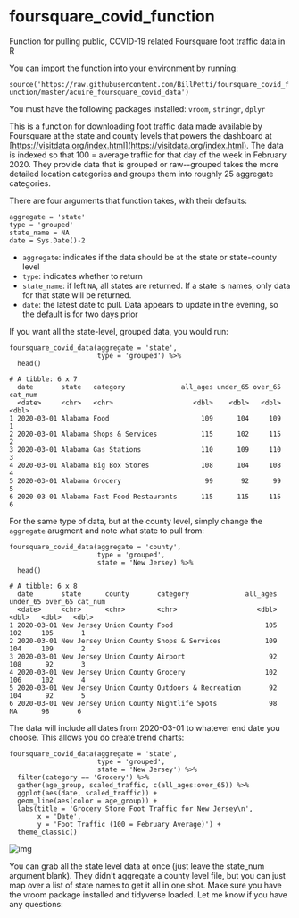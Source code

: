 # foursquare_covid_function
Function for pulling public, COVID-19 related Foursquare foot traffic data in R

You can import the function into your environment by running:

`source('https://raw.githubusercontent.com/BillPetti/foursquare_covid_function/master/acuire_foursquare_covid_data')`

You must have the following packages installed: `vroom`, `stringr`, `dplyr`

This is a function for downloading foot traffic data made available by Foursquare at the state and county levels that powers the dashboard at [https://visitdata.org/index.html](https://visitdata.org/index.html). The data is indexed so that 100 = average traffic for that day of the week in February 2020. They provide data that is grouped or raw--grouped takes the more detailed location categories and groups them into roughly 25 aggregate categories. 

There are four arguments that function takes, with their defaults:

```
aggregate = 'state'
type = 'grouped'
state_name = NA
date = Sys.Date()-2
```
- `aggregate`: indicates if the data should be at the state or state-county level
- `type`: indicates whether to return 
- `state_name`: if left `NA`, all states are returned. If a state is names, only data for that state will be returned. 
- `date`: the latest date to pull. Data appears to update in the evening, so the default is for two days prior

If you want all the state-level, grouped data, you would run:

```
foursquare_covid_data(aggregate = 'state', 
                      type = 'grouped') %>%
  head()
  
# A tibble: 6 x 7
  date       state   category              all_ages under_65 over_65 cat_num
  <date>     <chr>   <chr>                    <dbl>    <dbl>   <dbl>   <dbl>
1 2020-03-01 Alabama Food                       109      104     109       1
2 2020-03-01 Alabama Shops & Services           115      102     115       2
3 2020-03-01 Alabama Gas Stations               110      109     110       3
4 2020-03-01 Alabama Big Box Stores             108      104     108       4
5 2020-03-01 Alabama Grocery                     99       92      99       5
6 2020-03-01 Alabama Fast Food Restaurants      115      115     115       6
```
For the same type of data, but at the county level, simply change the `aggregate` arugment and note what state to pull from:

```
foursquare_covid_data(aggregate = 'county', 
                      type = 'grouped', 
                      state = 'New Jersey) %>%
  head()
  
# A tibble: 6 x 8
  date       state      county       category              all_ages under_65 over_65 cat_num
  <date>     <chr>      <chr>        <chr>                    <dbl>    <dbl>   <dbl>   <dbl>
1 2020-03-01 New Jersey Union County Food                       105      102     105       1
2 2020-03-01 New Jersey Union County Shops & Services           109      104     109       2
3 2020-03-01 New Jersey Union County Airport                     92      108      92       3
4 2020-03-01 New Jersey Union County Grocery                    102      106     102       4
5 2020-03-01 New Jersey Union County Outdoors & Recreation       92      104      92       5
6 2020-03-01 New Jersey Union County Nightlife Spots             98       NA      98       6
```
The data will include all dates from 2020-03-01 to whatever end date you choose. This allows you do create trend charts:

```
foursquare_covid_data(aggregate = 'state', 
                      type = 'grouped', 
                      state = 'New Jersey') %>%
  filter(category == 'Grocery') %>%
  gather(age_group, scaled_traffic, c(all_ages:over_65)) %>% 
  ggplot(aes(date, scaled_traffic)) +
  geom_line(aes(color = age_group)) +
  labs(title = 'Grocery Store Foot Traffic for New Jersey\n', 
       x = 'Date', 
       y = 'Foot Traffic (100 = February Average)') +
  theme_classic()
```
![img]('https://github.com/BillPetti/foursquare_covid_function/blob/master/ex_chart.png?raw=true')






You can grab all the state level data at once (just leave the state_num argument blank). They didn't aggregate a county level file, but you can just map over a list of state names to get it all in one shot. Make sure you have the vroom package installed and tidyverse loaded. Let me know if you have any questions:

 
